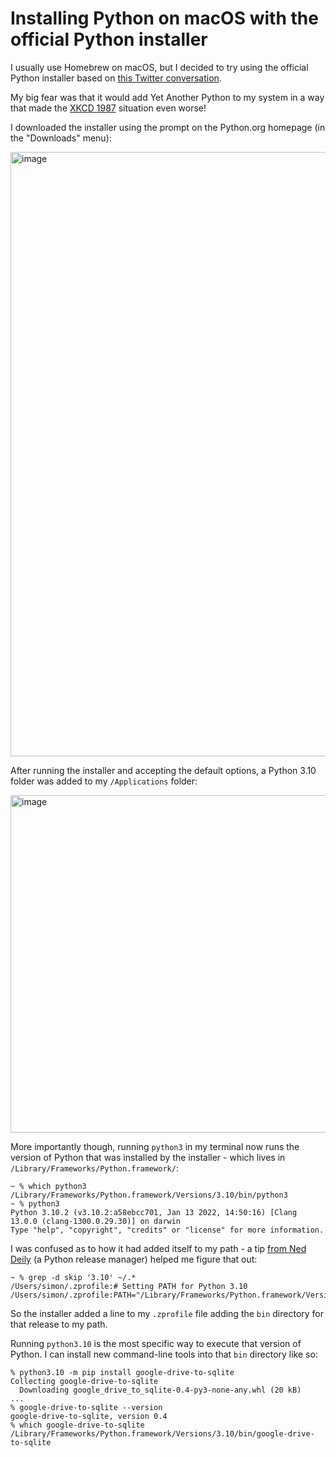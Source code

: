 # Installing Python on macOS with the official Python installer

I usually use Homebrew on macOS, but I decided to try using the official Python installer based on [this Twitter conversation](https://twitter.com/rtpg_/status/1498115527465914371).

My big fear was that it would add Yet Another Python to my system in a way that made the [XKCD 1987](https://xkcd.com/1987/) situation even worse!

I downloaded the installer using the prompt on the Python.org homepage (in the "Downloads" menu):

<img width="967" alt="image" src="https://user-images.githubusercontent.com/9599/156053747-0cad53c1-6646-4398-a36d-582179bf4a93.png">

After running the installer and accepting the default options, a Python 3.10 folder was added to my `/Applications` folder:

<img width="540" alt="image" src="https://user-images.githubusercontent.com/9599/156053911-a9f9d28a-ed1c-43c9-a5ce-098444b30fd3.png">

More importantly though, running `python3` in my terminal now runs the version of Python that was installed by the installer - which lives in `/Library/Frameworks/Python.framework/`:
```
~ % which python3
/Library/Frameworks/Python.framework/Versions/3.10/bin/python3
~ % python3
Python 3.10.2 (v3.10.2:a58ebcc701, Jan 13 2022, 14:50:16) [Clang 13.0.0 (clang-1300.0.29.30)] on darwin
Type "help", "copyright", "credits" or "license" for more information.
```
I was confused as to how it had added itself to my path - a tip [from Ned Deily](https://twitter.com/baybryj/status/1498388515742224387) (a Python release manager) helped me figure that out:

```
~ % grep -d skip '3.10' ~/.*
/Users/simon/.zprofile:# Setting PATH for Python 3.10
/Users/simon/.zprofile:PATH="/Library/Frameworks/Python.framework/Versions/3.10/bin:${PATH}"
```
So the installer added a line to my `.zprofile` file adding the `bin` directory for that release to my path.

Running `python3.10` is the most specific way to execute that version of Python. I can install new command-line tools into that `bin` directory like so:

    % python3.10 -m pip install google-drive-to-sqlite
    Collecting google-drive-to-sqlite
      Downloading google_drive_to_sqlite-0.4-py3-none-any.whl (20 kB)
    ...
    % google-drive-to-sqlite --version
    google-drive-to-sqlite, version 0.4
    % which google-drive-to-sqlite
    /Library/Frameworks/Python.framework/Versions/3.10/bin/google-drive-to-sqlite

